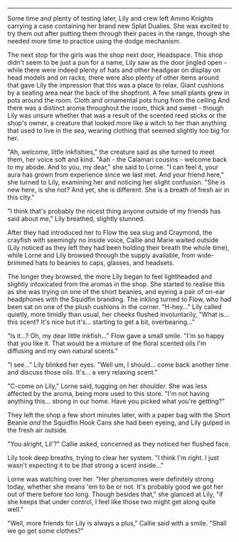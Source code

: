 ***

Some time and plenty of testing later, Lily and crew left Ammo Knights carrying a case containing her brand new Splat Dualies. She was excited to try them out after putting them through their paces in the range, though she needed more time to practice using the dodge mechanism.

The next stop for the girls was the shop next door, Headspace. This shop didn't seem to be just a pun for a name, Lily saw as the door jingled open - while there were indeed plenty of hats and other headgear on display on head models and on racks, there were also plenty of other items around that gave Lily the impression that this was a place to relax. Giant cushions by a seating area near the back of the shopfront. A few small plants grew in pots around the room. Cloth and ornamental pots hung from the ceiling And there was a distinct aroma throughout the room, thick and sweet - though Lily was unsure whether that was a result of the scented reed sticks or the shop's owner, a creature that looked more like a witch to her than anything that used to live in the sea, wearing clothing that seemed slightly too big for her.

"Ah, welcome, little inkfishies," the creature said as she turned to meet them, her voice soft and kind. "Aah - the Calamari cousins - welcome back to my abode. And to you, my dear," she said to Lorne. "I can feel it, your aura has grown from experience since we last met. And your friend here," she turned to Lily, examining her and noticing her slight confusion. "She is new here, is she not? And yet, she is different. She is a breath of fresh air in this city."

"I think that's probably the nicest thing anyone outside of my friends has said about me," Lily breathed, slightly stunned.

After they had introduced her to Flow the sea slug and Craymond, the crayfish with seemingly no inside voice, Callie and Marie waited outside (Lily noticed as they left they had been holding their breath the whole time), while Lorne and Lily browsed through the supply available, from wide-brimmed hats to beanies to caps, glasses, and headsets.

The longer they browsed, the more Lily began to feel lightheaded and slightly intoxicated from the aromas in the shop. She started to realise this as she was trying on one of the short beanies, and eyeing a pair of on-ear headphones with the Squidfin branding. The inkling turned to Flow, who had been sat on one of the plush cushions in the corner. "H-hey..." Lily called quietly, more timidly than usual, her cheeks flushed involuntarily, "What is... this scent? It's nice but it's... starting to get a bit, overbearing..."

"Is it...? Oh, my dear little inkfish..." Flow gave a small smile. "I'm so happy that you like it. That would be a mixture of the floral scented oils I'm diffusing and my own natural scents."

"I see..." Lily blinked her eyes. "Well um, I should... come back another time and discuss those oils. It's... a very relaxing scent."

"C-come on Lily," Lorne said, tugging on her shoulder. She was less affected by the aroma, being more used to this store. "I'm not having anything this... strong in our home. Have you picked what you're getting?"

They left the shop a few short minutes later, with a paper bag with the Short Beanie *and* the Squidfin Hook Cans she had been eyeing, and Lily gulped in the fresh air outside.

"You alright, Lil'?" Callie asked, concerned as they noticed her flushed face.

Lily took deep breaths, trying to clear her system. "I think I'm right. I just wasn't expecting it to be *that* strong a scent inside..."

Lorne was watching over her. "Her pheromones were definitely strong today, whether she means 'em to be or not. It's probably good we got her out of there before too long. Though besides that," she glanced at Lily, "if she keeps that under control, I feel like those two might get along quite well."

"Well, more friends for Lily is always a plus," Callie said with a smile. "Shall we go get some clothes?"